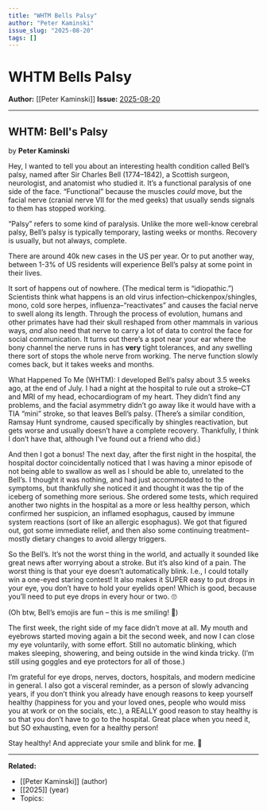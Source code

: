 ```yaml
---
title: "WHTM Bells Palsy"
author: "Peter Kaminski"
issue_slug: "2025-08-20"
tags: []
---
```


# WHTM Bells Palsy

**Author:** [[Peter Kaminski]]
**Issue:** [2025-08-20](https://plex.collectivesensecommons.org/2025-08-20/)

---

## WHTM: Bell's Palsy
by **Peter Kaminski**

Hey, I wanted to tell you about an interesting health condition called Bell’s palsy, named after Sir Charles Bell (1774–1842), a Scottish surgeon, neurologist, and anatomist who studied it. It’s a functional paralysis of one side of the face. “Functional” because the muscles *could* move, but the facial nerve (cranial nerve VII for the med geeks) that usually sends signals to them has stopped working.

“Palsy” refers to some kind of paralysis. Unlike the more well-know cerebral palsy, Bell’s palsy is typically temporary, lasting weeks or months. Recovery is usually, but not always, complete.

There are around 40k new cases in the US per year. Or to put another way, between 1-3% of US residents will experience Bell’s palsy at some point in their lives.

It sort of happens out of nowhere. (The medical term is “idiopathic.”) Scientists think what happens is an old virus infection–chickenpox/shingles, mono, cold sore herpes, influenza–“reactivates” and causes the facial nerve to swell along its length. Through the process of evolution, humans and other primates have had their skull reshaped from other mammals in various ways, *and* also need that nerve to carry a lot of data to control the face for social communication. It turns out there’s a spot near your ear where the bony channel the nerve runs in has **very** tight tolerances, and any swelling there sort of stops the whole nerve from working. The nerve function slowly comes back, but it takes weeks and months.

What Happened To Me (WHTM): I developed Bell’s palsy about 3.5 weeks ago, at the end of July. I had a night at the hospital to rule out a stroke–CT and MRI of my head, echocardiogram of my heart. They didn’t find any problems, and the facial asymmetry didn’t go away like it would have with a TIA “mini” stroke, so that leaves Bell’s palsy. (There’s a similar condition, Ramsay Hunt syndrome, caused specifically by shingles reactivation, but gets worse and usually doesn’t have a complete recovery. Thankfully, I think I don’t have that, although I’ve found out a friend who did.)

And then I got a bonus! The next day, after the first night in the hospital, the hospital doctor coincidentally noticed that I was having a minor episode of not being able to swallow as well as I should be able to, unrelated to the Bell’s. I thought it was nothing, and had just accommodated to the symptoms, but thankfully she noticed it and thought it was the tip of the iceberg of something more serious. She ordered some tests, which required another two nights in the hospital as a more or less healthy person, which confirmed her suspicion, an inflamed esophagus, caused by immune system reactions (sort of like an allergic esophagus). We got that figured out, got some immediate relief, and then also some continuing treatment–mostly dietary changes to avoid allergy triggers.

So the Bell’s. It’s not the worst thing in the world, and actually it sounded like great news after worrying about a stroke. But it’s also kind of a pain. The worst thing is that your eye doesn’t automatically blink. I.e., I could totally win a one-eyed staring contest! It also makes it SUPER easy to put drops in your eye, you don’t have to hold your eyelids open! Which is good, because you’ll need to put eye drops in every hour or two. 🙄

(Oh btw, Bell’s emojis are fun – this is me smiling! 🫤)

The first week, the right side of my face didn’t move at all. My mouth and eyebrows started moving again a bit the second week, and now I can close my eye voluntarily, with some effort. Still no automatic blinking, which makes sleeping, showering, and being outside in the wind kinda tricky. (I’m still using goggles and eye protectors for all of those.)

I’m grateful for eye drops, nerves, doctors, hospitals, and modern medicine in general. I also got a visceral reminder, as a person of slowly advancing years, if you don’t think you already have enough reasons to keep yourself healthy (happiness for you and your loved ones, people who would miss you at work or on the socials, etc.), a REALLY good reason to stay healthy is so that you don’t have to go to the hospital. Great place when you need it, but SO exhausting, even for a healthy person!

Stay healthy! And appreciate your smile and blink for me. 🙂

---

**Related:**
- [[Peter Kaminski]] (author)
- [[2025]] (year)
- Topics: 

